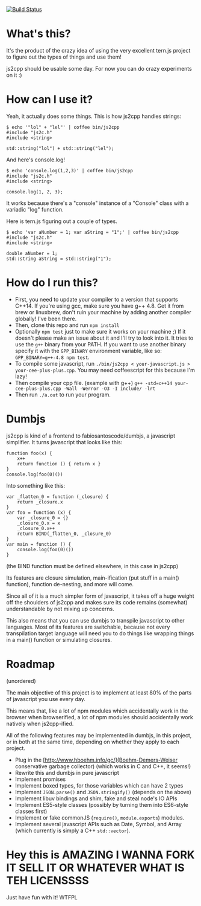 [![Build Status](https://travis-ci.org/fabiosantoscode/js2cpp.svg?branch=master)](https://travis-ci.org/fabiosantoscode/js2cpp)

# What's this?

It's the product of the crazy idea of using the very excellent tern.js project to figure out the types of things and use them!

js2cpp should be usable some day. For now you can do crazy experiments on it :)

# How can I use it?

Yeah, it actually does some things. This is how js2cpp handles strings:

    $ echo '"lol" + "lel"' | coffee bin/js2cpp
    #include "js2c.h"
    #include <string>

    std::string("lol") + std::string("lel");

And here's console.log!

    $ echo 'console.log(1,2,3)' | coffee bin/js2cpp
    #include "js2c.h"
    #include <string>
    
    console.log(1, 2, 3);

It works because there's a "console" instance of a "Console" class with a variadic "log" function.

Here is tern.js figuring out a couple of types.

    $ echo 'var aNumber = 1; var aString = "1";' | coffee bin/js2cpp
    #include "js2c.h"
    #include <string>
    
    double aNumber = 1;
    std::string aString = std::string("1");

# How do I run this?

 * First, you need to update your compiler to a version that supports C++14. If you're using gcc, make sure you have g++ 4.8. Get it from brew or linuxbrew, don't ruin your machine by adding another compiler globally! I've been there.
 * Then, clone this repo and run `npm install`
 * Optionally `npm test` just to make sure it works on your machine ;) If it doesn't please make an issue about it and I'll try to look into it. It tries to use the `g++` binary from your PATH. If you want to use another binary specify it with the `GPP_BINARY` environment variable, like so: `GPP_BINARY=g++-4.8 npm test`.
 * To compile some javascript, run `./bin/js2cpp < your-javascript.js > your-cee-plus-plus.cpp`. You may need coffeescript for this because I'm lazy!
 * Then compile your cpp file. (example with g++) `g++ -std=c++14 your-cee-plus-plus.cpp -Wall -Werror -O3 -I include/ -lrt`
 * Then run `./a.out` to run your program.

# Dumbjs

js2cpp is kind of a frontend to fabiosantoscode/dumbjs, a javascript simplifier. It turns javascript that looks like this:

```
function foo(x) {
    x++
    return function () { return x }
}
console.log(foo(0)())
```

Into something like this:

```
var _flatten_0 = function (_closure) {
    return _closure.x
}
var foo = function (x) {
    var _closure_0 = {}
    _closure_0.x = x
    _closure_0.x++
    return BIND(_flatten_0, _closure_0)
}
var main = function () {
    console.log(foo(0)())
}
```
(the BIND function must be defined elsewhere, in this case in js2cpp)

Its features are closure simulation, main-ification (put stuff in a main() function), function de-nesting, and more will come.

Since all of it is a much simpler form of javascript, it takes off a huge weight off the shoulders of js2cpp and makes sure its code remains (somewhat) understandable by not mixing up concerns.

This also means that you can use dumbjs to transpile javascript to other languages. Most of its features are switchable, because not every transpilation target language will need you to do things like wrapping things in a main() function or simulating closures.


# Roadmap

(unordered)

The main objective of this project is to implement at least 80% of the parts of javascript you use every day.

This means that, like a lot of npm modules which accidentally work in the browser when browserified, a lot of npm modules should accidentally work natively when js2cpp-ified.

All of the following features may be implemented in dumbjs, in this project, or in both at the same time, depending on whether they apply to each project.

 - Plug in the [http://www.hboehm.info/gc/](Boehm-Demers-Weiser conservative garbage collector) (which works in C and C++, it seems!)
 - Rewrite this and dumbjs in pure javascript
 - Implement promises
 - Implement boxed types, for those variables which can have 2 types
 - Implement `JSON.parse()` and `JSON.stringify()` (depends on the above)
 - Implement libuv bindings and shim, fake and steal node's IO APIs
 - Implement ES5-style classes (possibly by turning them into ES6-style classes first)
 - Implement or fake commonJS (`require()`, `module.exports`) modules.
 - Implement several javascript APIs such as Date, Symbol, and Array (which currently is simply a C++ `std::vector`).

# Hey this is AMAZING I WANNA FORK IT SELL IT OR WHATEVER WHAT IS TEH LICENSSSS

Just have fun with it! WTFPL

